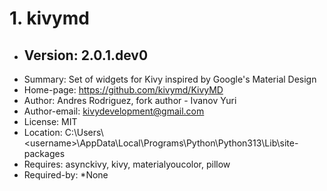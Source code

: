 # 1. kivymd
- ## Version: 2.0.1.dev0
- Summary: Set of widgets for Kivy inspired by Google's Material Design
- Home-page: https://github.com/kivymd/KivyMD
- Author: Andres Rodriguez, fork author - Ivanov Yuri
- Author-email: kivydevelopment@gmail.com
- License: MIT
- Location: C:\Users\\\<username>\AppData\Local\Programs\Python\Python313\Lib\site-packages
- Requires: asynckivy, kivy, materialyoucolor, pillow
- Required-by: *None
